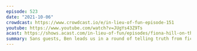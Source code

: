 ```yaml
---
episode: 523
date: "2021-10-06"
crowdcast: https://www.crowdcast.io/e/in-lieu-of-fun-episode-151
youtube: https://www.youtube.com/watch?v=JUgYs43Z9Ts
acast: https://shows.acast.com/in-lieu-of-fun/episodes/fiona-hill-on-theres-nothing-for-you-here
summary: Sans guests, Ben leads us in a round of telling truth from fiction
---
```


